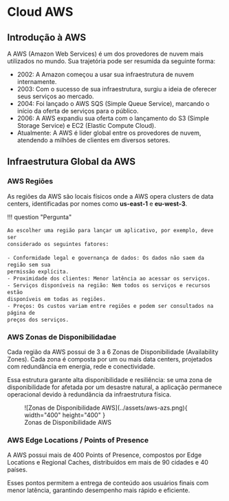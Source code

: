 # **Cloud AWS**

## **Introdução à AWS**

A AWS (Amazon Web Services) é um dos provedores de nuvem mais utilizados no mundo. Sua trajetória pode ser resumida da seguinte forma:

- 2002: A Amazon começou a usar sua infraestrutura de nuvem internamente.
- 2003: Com o sucesso de sua infraestrutura, surgiu a ideia de oferecer seus serviços ao mercado.
- 2004: Foi lançado o AWS SQS (Simple Queue Service), marcando o início da oferta de serviços para o público.
- 2006: A AWS expandiu sua oferta com o lançamento do S3 (Simple Storage Service) e EC2 (Elastic Compute Cloud).
- Atualmente: A AWS é líder global entre os provedores de nuvem, atendendo a milhões de clientes em diversos setores.

## **Infraestrutura Global da AWS**

### AWS Regiões
As regiões da AWS são locais físicos onde a AWS opera clusters de data centers,
identificadas por nomes como **us-east-1** e **eu-west-3**.

!!! question "Pergunta"

    Ao escolher uma região para lançar um aplicativo, por exemplo, deve ser
    considerado os seguintes fatores:

    - Conformidade legal e governança de dados: Os dados não saem da região sem sua
    permissão explícita.
    - Proximidade dos clientes: Menor latência ao acessar os serviços.
    - Serviços disponíveis na região: Nem todos os serviços e recursos estão
    disponíveis em todas as regiões.
    - Preços: Os custos variam entre regiões e podem ser consultados na página de
    preços dos serviços.

### AWS Zonas de Disponibilidadae

Cada região da AWS possui de 3 a 6 Zonas de Disponibilidade (Availability Zones).
Cada zona é composta por um ou mais data centers, projetados com redundância em
energia, rede e conectividade.

Essa estrutura garante alta disponibilidade e resiliência: se uma zona de
disponibilidade for afetada por um desastre natural, a aplicação permanece
operacional devido à redundância da infraestrutura física.

<!-- ![Zonas de Disponibilidade AWS](../assets/aws-azs.png){ width="300" height="300" .shadow} -->

<figure markdown="span">
  ![Zonas de Disponibilidade AWS](../assets/aws-azs.png){ width="400" height="400" }
  <figcaption>Zonas de Disponibilidade AWS</figcaption>
</figure>



### AWS Edge Locations / Points of Presence

A AWS possui mais de 400 Points of Presence, compostos por Edge Locations e
Regional Caches, distribuídos em mais de 90 cidades e 40 países.

Esses pontos permitem a entrega de conteúdo aos usuários finais com menor
latência, garantindo desempenho mais rápido e eficiente.
